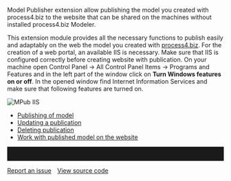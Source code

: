 Model Publisher extension allow publishing the model you created with process4.biz to the website that can be shared on the machines without installed process4.biz Modeler. 

This extension module provides all the necessary functions to publish easily and adaptably on the web the model you created with [process4.biz](https://process4.biz/en/).
For the creation of a web portal, an available IIS is necessary. Make sure that IIS is configured correctly before creating website with publication. On your machine open Control Panel -> All Control Panel Items -> Programs and Features and in the left part of the window click on __Turn Windows features on or off__. In the opened window find Internet Information Services and make sure that following features are turned on.  

![MPub IIS](//images.ctfassets.net/6mz8d8cle1nl/1aialRCnb9IywaPEfMKIeS/5e71a4ff2783aaadad59b8a504d40a8c/MPub_IIS.png)


- [Publishing of model](publishing-of-model)
- [Updating a publication](updating-model-publication)
- [Deleting publication](deleting-model-publication)
- [Work with published model on the website](working-with-published-model)

<hr style="padding-top:2rem" />
<a href="https://github.com/process4/docs/issues" target="_blank" class="bgw btn btn-primary btn-lg shadow-sm">Report an issue</a>
<a href="https://github.com/process4/docs" target="_blank" class="bgw btn btn-primary btn-lg shadow-sm" style="margin-left:10px;">View source code</a>